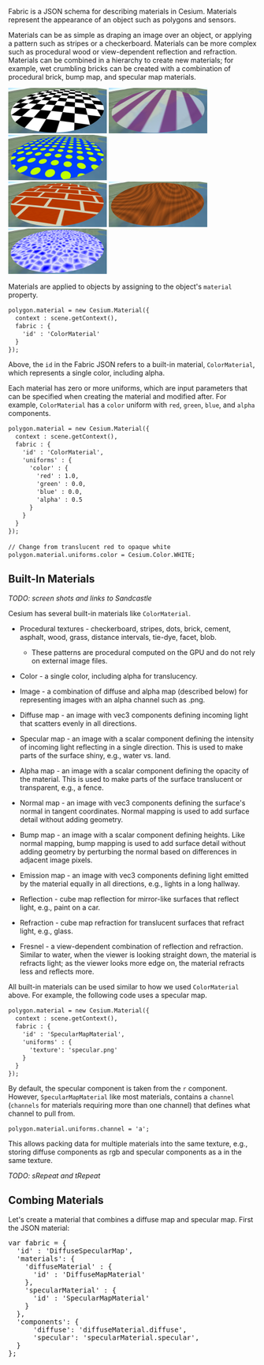 Fabric is a JSON schema for describing materials in Cesium.  Materials represent the appearance of an object such as polygons and sensors.

Materials can be as simple as draping an image over an object, or applying a pattern such as stripes or a checkerboard.  Materials can be more complex such as procedural wood or view-dependent reflection and refraction.  Materials can be combined in a hierarchy to create new materials; for example, wet crumbling bricks can be created with a combination of procedural brick, bump map, and specular map materials.

<img src="features/CheckerboardMaterial.png" width="200" height="92" alt="Checkerboard" />
<img src="features/VerticalStripeMaterial.png" width="200" height="92" alt="Vertical stripe" />
<img src="features/DotMaterial.png" width="200" height="92" alt="Dot" /><br />
<img src="features/BrickMaterial.png" width="200" height="92" alt="Brick" />
<img src="features/WoodMaterial.png" width="200" height="92" alt="Wood" />
<img src="features/FacetMaterial.png" width="200" height="92" alt="Facet" />

Materials are applied to objects by assigning to the object's `material` property.
````
polygon.material = new Cesium.Material({
  context : scene.getContext(),
  fabric : {
    'id' : 'ColorMaterial'
  }
});
````
Above, the `id` in the Fabric JSON refers to a built-in material, `ColorMaterial`, which represents a single color, including alpha.

Each material has zero or more uniforms, which are input parameters that can be specified when creating the material and modified after.  For example, `ColorMaterial` has a `color` uniform with `red`, `green`, `blue`, and `alpha` components.
````
polygon.material = new Cesium.Material({
  context : scene.getContext(),
  fabric : {
    'id' : 'ColorMaterial',
    'uniforms' : {
      'color' : {
        'red' : 1.0,
        'green' : 0.0,
        'blue' : 0.0,
        'alpha' : 0.5
      }
    }
  }
});

// Change from translucent red to opaque white
polygon.material.uniforms.color = Cesium.Color.WHITE;
````

## Built-In Materials

_TODO: screen shots and links to Sandcastle_

Cesium has several built-in materials like `ColorMaterial`.

* Procedural textures - checkerboard, stripes, dots, brick, cement, asphalt, wood, grass, distance intervals, tie-dye, facet, blob.
   * These patterns are procedural computed on the GPU and do not rely on external image files.

* Color - a single color, including alpha for translucency.
* Image - a combination of diffuse and alpha map (described below) for representing images with an alpha channel such as .png.

* Diffuse map - an image with vec3 components defining incoming light that scatters evenly in all directions.
* Specular map - an image with a scalar component defining the intensity of incoming light reflecting in a single direction.  This is used to make parts of the surface shiny, e.g., water vs. land.
* Alpha map - an image with a scalar component defining the opacity of the material.  This is used to make parts of the surface translucent or transparent, e.g., a fence.
* Normal map - an image with vec3 components defining the surface's normal in tangent coordinates.  Normal mapping is used to add surface detail without adding geometry.
* Bump map - an image with a scalar component defining heights.  Like normal mapping, bump mapping is used to add surface detail without adding geometry by perturbing the normal based on differences in adjacent image pixels.
* Emission map - an image with vec3 components defining light emitted by the material equally in all directions, e.g., lights in a long hallway.
* Reflection - cube map reflection for mirror-like surfaces that reflect light, e.g., paint on a car.
* Refraction - cube map refraction for translucent surfaces that refract light, e.g., glass.
* Fresnel - a view-dependent combination of reflection and refraction.  Similar to water, when the viewer is looking straight down, the material is refracts light; as the viewer looks more edge on, the material refracts less and reflects more.

All built-in materials can be used similar to how we used `ColorMaterial` above.  For example, the following code uses a specular map.
````
polygon.material = new Cesium.Material({
  context : scene.getContext(),
  fabric : {
    'id' : 'SpecularMapMaterial',
    'uniforms' : {
      'texture': 'specular.png'
    }
  }
});
````
By default, the specular component is taken from the `r` component.  However, `SpecularMapMaterial` like most materials, contains a `channel` (`channels` for materials requiring more than one channel) that defines what channel to pull from.
````
polygon.material.uniforms.channel = 'a';
````
This allows packing data for multiple materials into the same texture, e.g., storing diffuse components as rgb and specular components as a in the same texture.

_TODO: sRepeat and tRepeat_

## Combing Materials

Let's create a material that combines a diffuse map and specular map.  First the JSON material:
<pre>
var fabric = {
  'id' : 'DiffuseSpecularMap',
  'materials': {
    'diffuseMaterial' : {
      'id' : 'DiffuseMapMaterial'
    },
    'specularMaterial' : {
      'id' : 'SpecularMapMaterial'
    }
  },
  'components': {
      'diffuse': 'diffuseMaterial.diffuse',
      'specular': 'specularMaterial.specular',
  }
};
</pre>